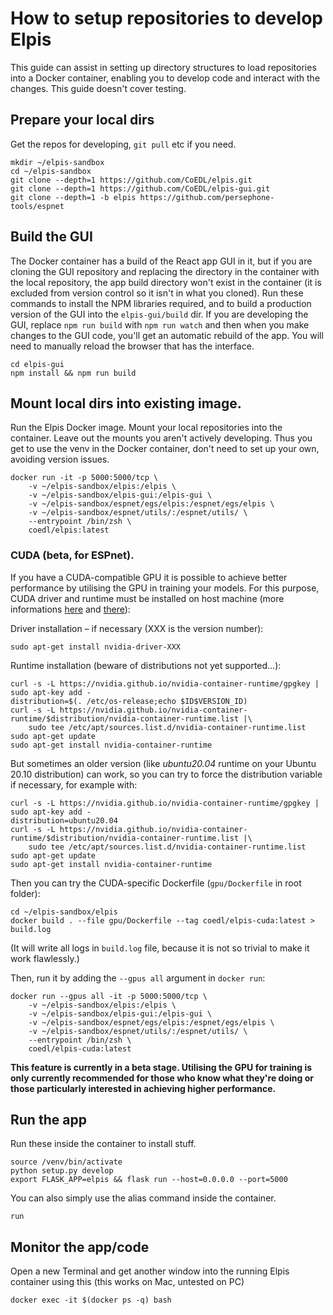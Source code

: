 # How to setup repositories to develop Elpis

This guide can assist in setting up directory structures to load repositories into a Docker container, enabling you to develop code and interact with the changes. This guide doesn't cover testing.


## Prepare your local dirs

Get the repos for developing, `git pull` etc if you need.

```
mkdir ~/elpis-sandbox
cd ~/elpis-sandbox
git clone --depth=1 https://github.com/CoEDL/elpis.git
git clone --depth=1 https://github.com/CoEDL/elpis-gui.git
git clone --depth=1 -b elpis https://github.com/persephone-tools/espnet
```


## Build the GUI

The Docker container has a build of the React app GUI in it, but if you are cloning the GUI repository and replacing the directory in the container with the local repository, the app build directory won't exist in the container (it is excluded from version control so it isn't in what you cloned). Run these commands to install the NPM libraries required, and to build a production version of the GUI into the `elpis-gui/build` dir. If you are developing the GUI, replace `npm run build` with `npm run watch` and then when you make changes to the GUI code, you'll get an automatic rebuild of the app. You will need to manually reload the browser that has the interface.

```
cd elpis-gui
npm install && npm run build
```


## Mount local dirs into existing image.
Run the Elpis Docker image. Mount your local repositories into the container. Leave out the mounts you aren't actively developing. Thus you get to use the venv in the Docker container, don't need to set up your own, avoiding version issues.

```
docker run -it -p 5000:5000/tcp \
    -v ~/elpis-sandbox/elpis:/elpis \
    -v ~/elpis-sandbox/elpis-gui:/elpis-gui \
    -v ~/elpis-sandbox/espnet/egs/elpis:/espnet/egs/elpis \
    -v ~/elpis-sandbox/espnet/utils/:/espnet/utils/ \
    --entrypoint /bin/zsh \
    coedl/elpis:latest
```

### CUDA (beta, for ESPnet).

If you have a CUDA-compatible GPU it is possible to achieve better performance by utilising the GPU in training your models. For this purpose, CUDA driver and runtime must be installed on host machine (more informations [here](https://www.celantur.com/blog/run-cuda-in-docker-on-linux/) and [there](https://github.com/NVIDIA/nvidia-docker)):

Driver installation – if necessary (XXX is the version number):

```
sudo apt-get install nvidia-driver-XXX
```

Runtime installation (beware of distributions not yet supported…):

```
curl -s -L https://nvidia.github.io/nvidia-container-runtime/gpgkey | sudo apt-key add -
distribution=$(. /etc/os-release;echo $ID$VERSION_ID)
curl -s -L https://nvidia.github.io/nvidia-container-runtime/$distribution/nvidia-container-runtime.list |\
    sudo tee /etc/apt/sources.list.d/nvidia-container-runtime.list
sudo apt-get update
sudo apt-get install nvidia-container-runtime
```

But sometimes an older version (like *ubuntu20.04* runtime on your Ubuntu 20.10 distribution) can work, so you can try to force the distribution variable if necessary, for example with:

```
curl -s -L https://nvidia.github.io/nvidia-container-runtime/gpgkey | sudo apt-key add -
distribution=ubuntu20.04
curl -s -L https://nvidia.github.io/nvidia-container-runtime/$distribution/nvidia-container-runtime.list |\
    sudo tee /etc/apt/sources.list.d/nvidia-container-runtime.list
sudo apt-get update
sudo apt-get install nvidia-container-runtime
```

Then you can try the CUDA-specific Dockerfile (`gpu/Dockerfile` in root folder):

```
cd ~/elpis-sandbox/elpis
docker build . --file gpu/Dockerfile --tag coedl/elpis-cuda:latest > build.log
```

(It will write all logs in `build.log` file, because it is not so trivial to make it work flawlessly.)

Then, run it by adding the `--gpus all` argument in `docker run`:

```
docker run --gpus all -it -p 5000:5000/tcp \
    -v ~/elpis-sandbox/elpis:/elpis \
    -v ~/elpis-sandbox/elpis-gui:/elpis-gui \
    -v ~/elpis-sandbox/espnet/egs/elpis:/espnet/egs/elpis \
    -v ~/elpis-sandbox/espnet/utils/:/espnet/utils/ \
    --entrypoint /bin/zsh \
    coedl/elpis-cuda:latest
```

**This feature is currently in a beta stage. Utilising the GPU for training is only currently recommended for those who know what they're doing or those particularly interested in achieving higher performance.**

## Run the app

Run these inside the container to install stuff.

```
source /venv/bin/activate
python setup.py develop
export FLASK_APP=elpis && flask run --host=0.0.0.0 --port=5000
```

You can also simply use the alias command inside the container.
```
run
```


## Monitor the app/code

Open a new Terminal and get another window into the running Elpis container using this (this works on Mac, untested on PC)

```
docker exec -it $(docker ps -q) bash
```
